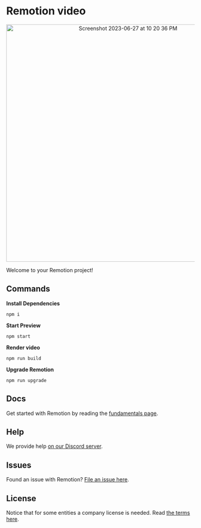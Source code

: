 # Remotion video

<p align="center">
    <picture>
   <img width="635" alt="Screenshot 2023-06-27 at 10 20 36 PM" src="https://github.com/SarahMAmann/programatic-media/assets/38596347/0a8cacd2-e4d3-4703-    9f2f-4adadf9baf92">
    </picture>
</p>

Welcome to your Remotion project!

## Commands

**Install Dependencies**

```console
npm i
```

**Start Preview**

```console
npm start
```

**Render video**

```console
npm run build
```

**Upgrade Remotion**

```console
npm run upgrade
```

## Docs

Get started with Remotion by reading the [fundamentals page](https://www.remotion.dev/docs/the-fundamentals).

## Help

We provide help [on our Discord server](https://discord.gg/6VzzNDwUwV).

## Issues

Found an issue with Remotion? [File an issue here](https://github.com/remotion-dev/remotion/issues/new).

## License

Notice that for some entities a company license is needed. Read [the terms here](https://github.com/remotion-dev/remotion/blob/main/LICENSE.md).
